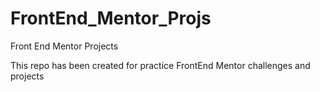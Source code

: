 # FrontEnd_Mentor_Projs
Front End Mentor Projects

This repo has been created for practice FrontEnd Mentor challenges and projects
